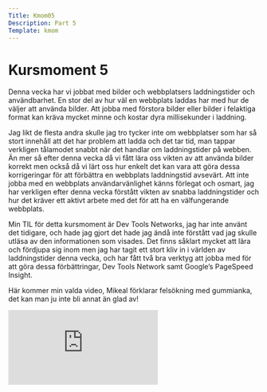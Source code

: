 ```yaml
---
Title: Kmom05
Description: Part 5
Template: kmom
---
```


Kursmoment 5
==================

Denna vecka har vi jobbat med bilder och webbplatsers laddningstider och användbarhet. En stor del av hur väl en webbplats laddas har med hur de väljer att använda bilder. Att jobba med förstora bilder eller bilder i felaktiga format kan kräva mycket minne och kostar dyra millisekunder i laddning.

Jag likt de flesta andra skulle jag tro tycker inte om webbplatser som har så stort innehåll att det har problem att ladda och det tar tid, man tappar verkligen tålamodet snabbt när det handlar om laddningstider på webben. Än mer så efter denna vecka då vi fått lära oss vikten av att använda bilder korrekt men också då vi lärt oss hur enkelt det kan vara att göra dessa korrigeringar för att förbättra en webbplats laddningstid avsevärt. Att inte jobba med en webbplats användarvänlighet känns förlegat och osmart, jag har verkligen efter denna vecka förstått vikten av snabba laddningstider och hur det kräver ett aktivt arbete med det för att ha en välfungerande webbplats.

Min TIL för detta kursmoment är Dev Tools Networks, jag har inte använt det tidigare, och hade jag gjort det hade jag ändå inte förstått vad jag skulle utläsa av den informationen som visades. Det finns såklart mycket att lära och fördjupa sig inom men jag har tagit ett stort kliv in i världen av laddningstider denna vecka, och har fått två bra verktyg att jobba med för att göra dessa förbättringar, Dev Tools Network samt Google’s PageSpeed Insight.

Här kommer min valda video, Mikeal förklarar felsökning med gummianka, det kan man ju inte bli annat än glad av! 
<div class="embed-container">
    <iframe title="video" src="https://www.youtube.com/embed/eUBMCd7Tj6Q" frameborder="0" allowfullscreen></iframe>
</div>



